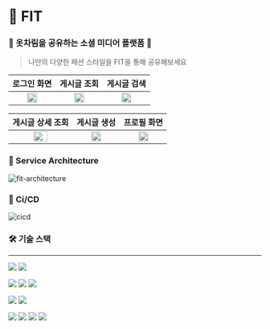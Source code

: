 # 👖 FIT
### 👕 옷차림을 공유하는 소셜 미디어 플랫폼 👕
> 나만의 다양한 패션 스타일을 FIT을 통해 공유해보세요

|                  로그인 화면                  |                  게시글 조회                  |                  게시글 검색                  |
| :----------------------------------------------: | :-----------------------------------------: | :-----------------------------------------------: |
| <img src="https://github.com/geonwoo0215/Fit-Server/assets/82176176/c7f5fd16-c2d4-4342-bf94-308c650f6a9f" height="50%"> | <img src="https://github.com/geonwoo0215/Fit-Server/assets/82176176/e1565389-c860-46ae-8e17-43bff6a51fd6" height="50%"> | <img src="https://github.com/geonwoo0215/Fit-Server/assets/82176176/62dffe3e-2edd-43c1-b38c-ce8038f82407" height="50%"> |

|                  게시글 상세 조회                  |                  게시글 생성                  |                  프로필 화면                  |
| :--------------------------------------------: | :--------------------------------------------: | :--------------------------------------------: |
| <img src="https://github.com/geonwoo0215/Fit-Server/assets/82176176/9205e661-e46a-4ffe-a04b-e49362cb2b16" height="50%"> | <img src="https://github.com/geonwoo0215/Fit-Server/assets/82176176/18d09358-1424-4a2c-9e86-59c834392c33" height="50%"> |<img src="https://github.com/geonwoo0215/Fit-Server/assets/82176176/912b7a88-7397-4628-9bd2-35b7027e539e" height="50%"> | 


### 🗽 Service Architecture
![fit-architecture](https://github.com/geonwoo0215/Fit-Server/assets/82176176/ae312e3f-8c26-40a3-8b78-12e30e964b73)

### 🚀 Ci/CD
![cicd](https://github.com/geonwoo0215/Fit-Server/assets/82176176/1a9fb5dc-dc71-4330-bcca-a6398d641e27)

### 🛠️ 기술 스택
***
<img src="https://img.shields.io/badge/Java 17-008FC7?style=flat-square&logo=Java&logoColor=white"/></img>
<img src="https://img.shields.io/badge/Gradle-02303A?style=flat-square&logo=Gradle&logoColor=white"/></img>

<img src="https://img.shields.io/badge/Spring Boot 3.2.1-6DB33F?style=flat-square&logo=Spring Boot&logoColor=white"/></img>
<img src="https://img.shields.io/badge/Spring Security-6DB33F?style=flat-square&logo=Spring Security&logoColor=white"/></img>
<img src="https://img.shields.io/badge/Spring Data JPA-ECD53F?style=flat-square&logo=JPA&logoColor=white"/></img>


<img src="https://img.shields.io/badge/MySQL 8.0-4479A1?style=flat-square&logo=MySQL&logoColor=white"/></img>
<img src="https://img.shields.io/badge/Redis-DC382D?style=flat-square&logo=Redis&logoColor=white"/>

<img src="https://img.shields.io/badge/GitHub Actions-2088FF?style=flat-square&logo=GitHub Actions&logoColor=white"/></img>
<img src="https://img.shields.io/badge/Amazon EC2-FF9900?style=flat-square&logo=Amazon EC2&logoColor=white"/></img>
<img src="https://img.shields.io/badge/Amazon S3-569A31?style=flat-square&logo=Amazon S3&logoColor=white"/></img>
<img src="https://img.shields.io/badge/Amazon CodeDeploy-00A98F?style=flat-square&logo=Amazon CodeDeploy&logoColor=white"/></img>
